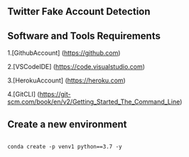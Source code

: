 ## Twitter Fake Account Detection

## Software and Tools Requirements

1.[GithubAccount] (https://github.com)

2.[VSCodeIDE] (https://code.visualstudio.com)

3.[HerokuAccount] (https://heroku.com)

4.[GitCLI] (https://git-scm.com/book/en/v2/Getting_Started_The_Command_Line)

## Create a new environment
```

conda create -p venv1 python==3.7 -y

```


